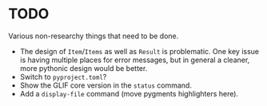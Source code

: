 # TODO

Various non-researchy things that need to be done.

* The design of `Item`/`Items` as well as `Result` is problematic.
    One key issue is having multiple places for error messages,
    but in general a cleaner, more pythonic design would be better.
* Switch to `pyproject.toml`?
* Show the GLIF core version in the `status` command.
* Add a `display-file` command (move pygments highlighters here).
